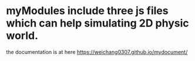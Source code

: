 # myModules include three js files which can help simulating 2D physic world.
the documentation is at here https://weichang0307.github.io/mydocument/
